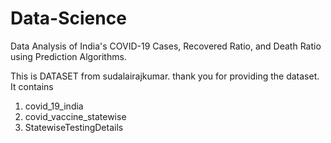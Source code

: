 # Data-Science
Data Analysis of India's COVID-19 Cases, Recovered Ratio, and Death Ratio using Prediction Algorithms.


This is DATASET from sudalairajkumar.
thank you for providing the dataset.
It contains 
1) covid_19_india
2) covid_vaccine_statewise
3) StatewiseTestingDetails
